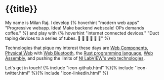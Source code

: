 # {{title}}

<amp-img width="700" height="500" layout="responsive" src="/assets/images/leap_quadrotor.png"></amp-img>

My name is Milan Raj. I develop {% hoverhint "modern web apps" "Progressive webapp.&#10;Idea! Make backend webscale!&#10;OPs demands coffee." %} and play with {% hoverhint "internet connected devices." "Duct taping devices to a series of tubes.&#10;&#x1F986; &#x1F4FC; &#x1F4F1; &#x1F488; &#x1F488; &#x1F488;" %}

Technologies that pique my interest these days are [Web Components][web_components], [Physical Web][physical_web] with [Web Bluetooth][web_bluetooth], the [Rust programming language][rust], [Web Assembly][wasm], and pushing the limits of [NI LabVIEW's web technologies][labview_web_services].

Let's get in touch! {% include "icon-github.html" %}{% include "icon-twitter.html" %}{% include "icon-linkedin.html" %}

[web_components]: https://webcomponents.org/
[physical_web]: https://google.github.io/physical-web/
[web_bluetooth]: https://www.w3.org/community/web-bluetooth/
[rust]: https://www.rust-lang.org/
[wasm]: https://webassembly.github.io/
[labview_web_services]: https://decibel.ni.com/content/groups/web-services
